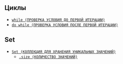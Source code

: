 <style>
  * {
    user-select: none;
  }
</style>

## Циклы

- [`while (ПРОВЕРКА УСЛОВИЯ ДО ПЕРВОЙ ИТЕРАЦИИ)`](./JS/ЦИКЛЫ/while.md)
- [`do while (ПРОВЕРКА УСЛОВИЯ ПОСЛЕ ПЕРВОЙ ИТЕРАЦИИ)`](<./JS/ЦИКЛЫ/do while.md>)

## Set

- [`Set (КОЛЛЕКЦИЯ ДЛЯ ХРАНЕНИЯ УНИКАЛЬНЫХ ЗНАЧЕНИЙ)`](./JS/SET/Set.md)
  - [`.size (КОЛИЧЕСТВО ЗНАЧЕНИЙ)`](./JS/SET/size.md)
